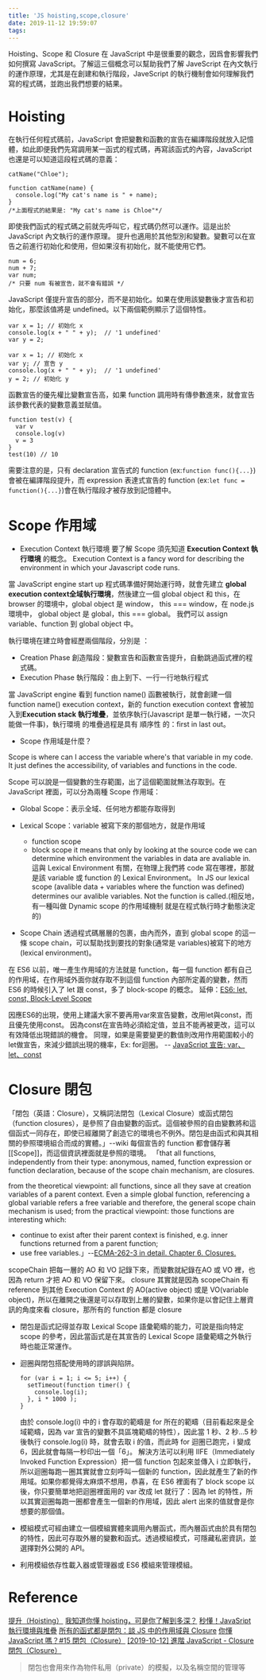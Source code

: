 ```yaml
---
title: 'JS hoisting,scope,closure'
date: 2019-11-12 19:59:07
tags:
---
```


Hoisting、Scope 和 Closure 在 JavaScript 中是很重要的觀念，因爲會影響我們如何撰寫 JavaScript。了解這三個概念可以幫助我們了解 JaveScript 在內文執行的運作原理，尤其是在創建和執行階段，JaveScript 的執行機制會如何理解我們寫的程式碼，並跑出我們想要的結果。

# Hoisting

在執行任何程式碼前，JavaScript 會把變數和函數的宣告在編譯階段就放入記憶體，如此即便我們先寫調用某一函式的程式碼，再寫該函式的內容，JavaScript 也還是可以知道這段程式碼的意義：
```
catName("Chloe");

function catName(name) {
  console.log("My cat's name is " + name);
}
/*上面程式的結果是: "My cat's name is Chloe"*/
```

即使我們函式的程式碼之前就先呼叫它，程式碼仍然可以運作。這是出於 JavaScript 內文執行的運作原理。
提升也適用於其他型別和變數。變數可以在宣告之前進行初始化和使用，但如果沒有初始化，就不能使用它們。

```
num = 6;
num + 7;
var num; 
/* 只要 num 有被宣告，就不會有錯誤 */
```

JavaScript 僅提升宣告的部分，而不是初始化。如果在使用該變數後才宣告和初始化，那麼該值將是 undefined。以下兩個範例顯示了這個特性。

```
var x = 1; // 初始化 x
console.log(x + " " + y);  // '1 undefined'
var y = 2;
```
```
var x = 1; // 初始化 x
var y; // 宣告 y
console.log(x + " " + y);  // '1 undefined'
y = 2; // 初始化 y
```
函數宣告的優先權比變數宣告高，如果 function 調用時有傳參數進來，就會宣告該參數代表的變數意義並賦值。
```
function test(v) {
  var v
  console.log(v)
  v = 3
}
test(10) // 10
```
需要注意的是，只有 declaration 宣告式的 function (ex:`function func(){...}`)會被在編譯階段提升，而 expression 表達式宣告的 function (ex:`let func = function(){...}`)會在執行階段才被存放到記憶體中。

# Scope 作用域

- Execution Context 執行環境 
要了解 Scope 須先知道 **Execution Context 執行環境** 的概念。
Execution Context is a fancy word for describing the environment in which your Javascript code runs.

當 JavaScript engine start up 程式碼準備好開始運行時，就會先建立 **global execution context全域執行環境**，然後建立一個 global object 和 this，在 browser 的環境中，global object 是 window， this === window，在 node.js 環境中， global object 是 global，this === global。
我們可以 assign variable、function 到 global object 中。

執行環境在建立時會經歷兩個階段，分別是 ：
- Creation Phase 創造階段：變數宣告和函數宣告提升，自動跳過函式裡的程式碼。
- Execution Phase 執行階段：由上到下、一行一行地執行程式

當 JavaScript engine 看到 function name() 函數被執行，就會創建一個 function name() execution context，新的 function execution context 會被加入到**Execution stack 執行堆疊**，並依序執行(Javascript 是單一執行緒，一次只能做一件事)，執行環境 的堆疊過程是具有 順序性 的：first in last out。

- Scope 作用域是什麼？

Scope is where can I access the variable where's that variable in my code. It just defines the accessibility, of variables and functions in the code.

Scope 可以說是一個變數的生存範圍，出了這個範圍就無法存取到。在 JavaScript 裡面，可以分為兩種 Scope 作用域：
  - Global Scope：表示全域、任何地方都能存取得到
  - Lexical Scope：variable 被寫下來的那個地方，就是作用域
    - function scope
    - block scope
  it means that only by looking at the source code we can determine which environment the variables in data are avaliable in.
  這與 Lexical Environment 有關，在物理上我們將 code 寫在哪裡，那就是該 variable 或 function 的 Lexical Environment。 In JS our lexical scope (avalible data + variables where the function was defined) determines our avalible variables. Not the function is called.(相反地，有一種叫做 Dynamic scope 的作用域機制 就是在程式執行時才動態決定的) 

- Scope Chain
透過程式碼層層的包裹，由內而外，直到 global scope 的這一條 scope chain，可以幫助找到要找的對象(通常是 variables)被寫下的地方(lexical environment)。

在 ES6 以前，唯一產生作用域的方法就是 function，每一個 function 都有自己的作用域，在作用域外面你就存取不到這個 function 內部所定義的變數，然而 ES6 的時候引入了 let 跟 const，多了 block-scope 的概念。
延伸：[ES6: let, const, Block-Level Scope](https://cythilya.github.io/2016/10/28/es6-let-const-block-level-scope/)
 
因應ES6的出現，使用上建議大家不要再用var來宣告變數，改用let與const，而且優先使用const。
因為const在宣告時必須給定值，並且不能再被更改，這可以有效降低出現錯誤的機會。
同理，如果是需要變更的數值則改用作用範圍較小的let做宣告，來減少錯誤出現的機率，Ex: for迴圈。
-- [JavaScript 宣告: var、let、const](https://www.iware.com.tw/blog-JavaScript%20%E5%AE%A3%E5%91%8A:%20var%E3%80%81let%E3%80%81const.html)

# Closure 閉包

「閉包（英語：Closure），又稱詞法閉包（Lexical Closure）或函式閉包（function closures），是參照了自由變數的函式。這個被參照的自由變數將和這個函式一同存在，即使已經離開了創造它的環境也不例外。閉包是由函式和與其相關的參照環境組合而成的實體。」--wiki
每個宣告的 function 都會儲存著[[Scope]]，而這個資訊裡面就是參照的環境。
「that all functions, independently from their type: anonymous, named, function expression or function declaration, because of the scope chain mechanism, are closures.

from the theoretical viewpoint: all functions, since all they save at creation variables of a parent context. Even a simple global function, referencing a global variable refers a free variable and therefore, the general scope chain mechanism is used;
from the practical viewpoint: those functions are interesting which:
- continue to exist after their parent context is finished, e.g. inner functions returned from a parent function;
- use free variables.」--[ECMA-262-3 in detail. Chapter 6. Closures.](http://dmitrysoshnikov.com/ecmascript/chapter-6-closures/)

scopeChain 把每一層的 AO 和 VO 記錄下來，而變數就紀錄在AO 或 VO 裡，也因為 return 才把 AO 和 VO 保留下來。
closure 其實就是因為 scopeChain 有 reference 到其他 Execution Context 的 AO(active object) 或是 VO(variable object)，所以在離開之後還是可以存取到上層的變數，如果你是以會記住上層資訊的角度來看 closure，那所有的 function 都是 closure

- 閉包是函式記得並存取 Lexical Scope 語彙範疇的能力，可說是指向特定 scope 的參考，因此當函式是在其宣告的 Lexical Scope 語彙範疇之外執行時也能正常運作。

- 迴圈與閉包搭配使用時的謬誤與陷阱。
  ```
  for (var i = 1; i <= 5; i++) {
    setTimeout(function timer() {
      console.log(i);
    }, i * 1000 );
  }
  ```
  由於 console.log(i) 中的 i 會存取的範疇是 for 所在的範疇（目前看起來是全域範疇，因為 var 宣告的變數不具區塊範疇的特性），因此當 1 秒、2 秒…5 秒後執行 console.log(i) 時，就會去取 i 的值，而此時 for 迴圈已跑完，i 變成 6，因此就會每隔一秒印出一個「6」。
  解決方法可以利用 IIFE（Immediately Invoked Function Expression）把一個 function 包起來並傳入 i 立即執行，所以迴圈每跑一圈其實就會立刻呼叫一個新的 function，因此就產生了新的作用域。如果你都覺得太麻煩不想用，恭喜，在 ES6 裡面有了 block scope 以後，你只要簡單地把迴圈裡面用的 var 改成 let 就行了：因為 let 的特性，所以其實迴圈每跑一圈都會產生一個新的作用域，因此 alert 出來的值就會是你想要的那個值。

- 模組模式可經由建立一個模組實體來調用內層函式，而內層函式由於具有閉包的特性，因此可存取外層的變數和函式。透過模組模式，可隱藏私密資訊，並選擇對外公開的 API。
- 利用模組依存性載入器或管理器或 ES6 模組來管理模組。

# Reference

[提升（Hoisting）](https://developer.mozilla.org/zh-TW/docs/Glossary/Hoisting)
[我知道你懂 hoisting，可是你了解到多深？](https://github.com/aszx87410/blog/issues/34#)
[秒懂！JavaSript 執行環境與堆疊](https://medium.com/%E9%AD%94%E9%AC%BC%E8%97%8F%E5%9C%A8%E7%A8%8B%E5%BC%8F%E7%B4%B0%E7%AF%80%E8%A3%A1/%E6%B7%BA%E8%AB%87-javascript-%E5%9F%B7%E8%A1%8C%E7%92%B0%E5%A2%83-2976b3eaf248)
[所有的函式都是閉包：談 JS 中的作用域與 Closure](https://github.com/aszx87410/blog/issues/35)
[你懂 JavaScript 嗎？#15 閉包（Closure）](https://cythilya.github.io/2018/10/22/closure/)
[[2019-10-12] 進階 JavaScript - Closure ](https://github.com/healthyspi/weekly-notes/issues/8)
[閉包（Closure）](https://openhome.cc/Gossip/JavaScript/Closure.html)
> 閉包也會用來作為物件私用（private）的模擬，以及名稱空間的管理等
